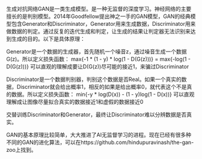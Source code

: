 生成对抗网络GAN是一类生成模型。是一种无监督的深度学习。神经网络的主要擅长的是判别模型。2014年Goodfellow提出神之一手的GAN模型，GAN的经典模型包含Generator和Discriminator，Generator用来生成数据，Discriminator用来做数据的判定。通过反复的迭代生成和判定，让生成的结果让判定器无法识别来达到生成的目的。以下是具体原理：

Generator是一个数据的生成器，首先随机一个噪音z，通过噪音生成一个数据G(z)。所以定义损失函数：
max{-1 * (1 - y) * log(1 - D(G(z)))} = max{-log(1 - D(G(z)))}
可以直观的理解成要让D(G(z))尽可能的接近1，来骗过Discriminator

Discriminator是一个数据判别器，判别这个数据是否Real。如果一个真实的数据，Discriminator就会给出概率1，相反的如果是给出概率0，就代表这个不是真的数据。所以定义损失函数：
min{-y * log(D(x)) - (1 - y)log(1 - D(x))}
可以直观理解成让图像尽量拟合真实的数据接近1和虚假的数据接近0

交替训练Discriminator和Generator，最终让Discriminator难以分辨数据是否真实。

GAN的基本原理比较简单，大大推进了AI无监督学习的进程。现在已经有很多种不同的GAN的进化算法，可以在https://github.com/hindupuravinash/the-gan-zoo上找到。